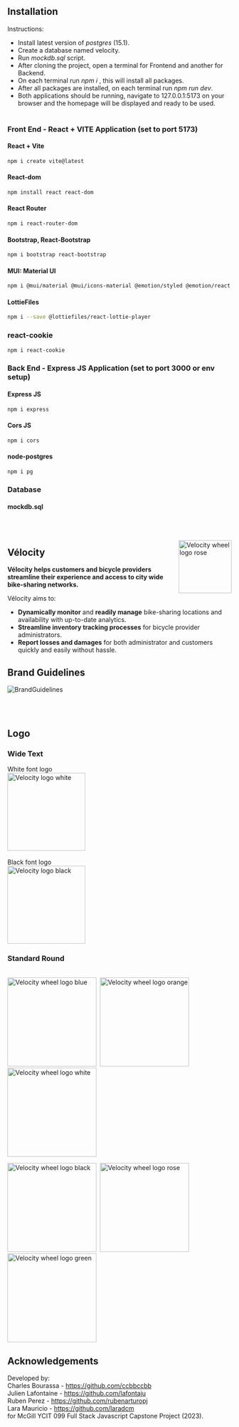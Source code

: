 ## Installation

Instructions:

- Install latest version of _postgres_ (15.1).
- Create a database named velocity.
- Run _mockdb.sql_ script.
- After cloning the project, open a terminal for Frontend and another for Backend.
- On each terminal run _npm i_ , this will install all packages.
- After all packages are installed, on each terminal run _npm run dev_.
- Both applications should be running, navigate to 127.0.0.1:5173 on your browser and the homepage will be displayed and ready to be used.
  <br/><br/>

### Front End - React + VITE Application (set to port 5173)

#### React + Vite

```sh
npm i create vite@latest
```

#### React-dom

```sh
npm install react react-dom
```

#### React Router

```sh
npm i react-router-dom
```

#### Bootstrap, React-Bootstrap

```sh
npm i bootstrap react-bootstrap
```

#### MUI: Material UI

```sh
npm i @mui/material @mui/icons-material @emotion/styled @emotion/react
```

#### LottieFiles

```sh
npm i --save @lottiefiles/react-lottie-player
```

### react-cookie

```sh
npm i react-cookie
```

### Back End - Express JS Application (set to port 3000 or env setup)

#### Express JS

```sh
npm i express
```

#### Cors JS

```sh
npm i cors
```

#### node-postgres

```sh
npm i pg
```

### Database

#### mockdb.sql

<br/><br/>

<img src="Frontend/public/wheel-logo-animation-v2.gif" alt="Velocity wheel logo rose" align="right" width="119" />

## Vélocity

**Vélocity helps customers and bicycle providers streamline their experience and access to city wide bike-sharing networks.**

Vélocity aims to:

- **Dynamically monitor** and **readily manage** bike-sharing locations and availability with up-to-date analytics.
- **Streamline inventory tracking processes** for bicycle provider administrators.
- **Report losses and damages** for both administrator and customers quickly and easily without hassle.

## Brand Guidelines

![BrandGuidelines](Frontend/public/brandguidelines.png)

<br/><br/>

## Logo

### Wide Text

White font logo
<br>
<img src="Frontend/public/velocity-logo-white.png" alt="Velocity logo white" height="175" />  
<br>
Black font logo
<br>
<img src="Frontend/public/velocity-logo-black.png" alt="Velocity logo black" height="175" />

### Standard Round

<br>
<img src="Frontend/public/wheel-logo-blue.png" alt="Velocity wheel logo blue" height="200" />&nbsp;&nbsp;<img src="Frontend/public/wheel-logo-orange.png" alt="Velocity wheel logo orange" height="200" />&nbsp;&nbsp;<img src="Frontend/public/wheel-logo-white.png" alt="Velocity wheel logo white" height="200" />

<img src="Frontend/public/wheel-logo-bw.png" alt="Velocity wheel logo black" height="200" />&nbsp;&nbsp;<img src="Frontend/public/wheel-logo-rose.png" alt="Velocity wheel logo rose" height="200" />&nbsp;&nbsp;<img src="Frontend/public/wheel-logo-green.png" alt="Velocity wheel logo green" height="200" />

## Acknowledgements

Developed by: <br>
Charles Bourassa - https://github.com/ccbbccbb<br>
Julien Lafontaine - https://github.com/lafontaju<br>
Ruben Perez - https://github.com/rubenarturopj<br>
Lara Mauricio - https://github.com/laradcm<br>
for McGill YCIT 099 Full Stack Javascript Capstone Project (2023).
